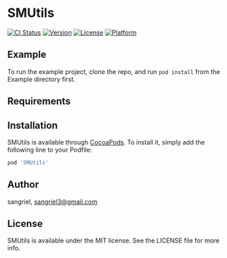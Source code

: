 # SMUtils

[![CI Status](https://img.shields.io/travis/sangriel/SMUtils.svg?style=flat)](https://travis-ci.org/sangriel/SMUtils)
[![Version](https://img.shields.io/cocoapods/v/SMUtils.svg?style=flat)](https://cocoapods.org/pods/SMUtils)
[![License](https://img.shields.io/cocoapods/l/SMUtils.svg?style=flat)](https://cocoapods.org/pods/SMUtils)
[![Platform](https://img.shields.io/cocoapods/p/SMUtils.svg?style=flat)](https://cocoapods.org/pods/SMUtils)

## Example

To run the example project, clone the repo, and run `pod install` from the Example directory first.

## Requirements

## Installation

SMUtils is available through [CocoaPods](https://cocoapods.org). To install
it, simply add the following line to your Podfile:

```ruby
pod 'SMUtils'
```

## Author

sangriel, sangriel3@gmail.com

## License

SMUtils is available under the MIT license. See the LICENSE file for more info.
